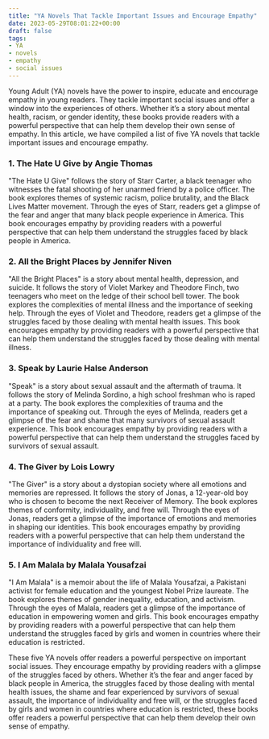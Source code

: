 ```yaml
---
title: "YA Novels That Tackle Important Issues and Encourage Empathy"
date: 2023-05-29T08:01:22+00:00
draft: false
tags:
- YA
- novels
- empathy
- social issues
---
```


Young Adult (YA) novels have the power to inspire, educate and encourage empathy in young readers. They tackle important social issues and offer a window into the experiences of others. Whether it’s a story about mental health, racism, or gender identity, these books provide readers with a powerful perspective that can help them develop their own sense of empathy. In this article, we have compiled a list of five YA novels that tackle important issues and encourage empathy.

### 1. The Hate U Give by Angie Thomas

"The Hate U Give" follows the story of Starr Carter, a black teenager who witnesses the fatal shooting of her unarmed friend by a police officer. The book explores themes of systemic racism, police brutality, and the Black Lives Matter movement. Through the eyes of Starr, readers get a glimpse of the fear and anger that many black people experience in America. This book encourages empathy by providing readers with a powerful perspective that can help them understand the struggles faced by black people in America.

### 2. All the Bright Places by Jennifer Niven

"All the Bright Places" is a story about mental health, depression, and suicide. It follows the story of Violet Markey and Theodore Finch, two teenagers who meet on the ledge of their school bell tower. The book explores the complexities of mental illness and the importance of seeking help. Through the eyes of Violet and Theodore, readers get a glimpse of the struggles faced by those dealing with mental health issues. This book encourages empathy by providing readers with a powerful perspective that can help them understand the struggles faced by those dealing with mental illness.

### 3. Speak by Laurie Halse Anderson

"Speak" is a story about sexual assault and the aftermath of trauma. It follows the story of Melinda Sordino, a high school freshman who is raped at a party. The book explores the complexities of trauma and the importance of speaking out. Through the eyes of Melinda, readers get a glimpse of the fear and shame that many survivors of sexual assault experience. This book encourages empathy by providing readers with a powerful perspective that can help them understand the struggles faced by survivors of sexual assault.

### 4. The Giver by Lois Lowry

"The Giver" is a story about a dystopian society where all emotions and memories are repressed. It follows the story of Jonas, a 12-year-old boy who is chosen to become the next Receiver of Memory. The book explores themes of conformity, individuality, and free will. Through the eyes of Jonas, readers get a glimpse of the importance of emotions and memories in shaping our identities. This book encourages empathy by providing readers with a powerful perspective that can help them understand the importance of individuality and free will.

### 5. I Am Malala by Malala Yousafzai

"I Am Malala" is a memoir about the life of Malala Yousafzai, a Pakistani activist for female education and the youngest Nobel Prize laureate. The book explores themes of gender inequality, education, and activism. Through the eyes of Malala, readers get a glimpse of the importance of education in empowering women and girls. This book encourages empathy by providing readers with a powerful perspective that can help them understand the struggles faced by girls and women in countries where their education is restricted.

These five YA novels offer readers a powerful perspective on important social issues. They encourage empathy by providing readers with a glimpse of the struggles faced by others. Whether it’s the fear and anger faced by black people in America, the struggles faced by those dealing with mental health issues, the shame and fear experienced by survivors of sexual assault, the importance of individuality and free will, or the struggles faced by girls and women in countries where education is restricted, these books offer readers a powerful perspective that can help them develop their own sense of empathy.